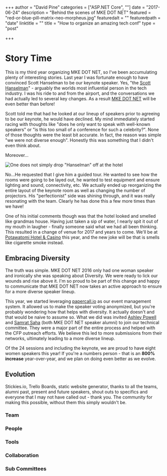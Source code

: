 +++
author = "David Pine"
categories = ["ASP.NET Core", ""]
date = "2017-06-24"
description = "Behind the scenes of MKE DOT NET"
featured = "red-or-blue-pill-matrix-neo-morpheus.jpg"
featuredalt = ""
featuredpath = "date"
linktitle = ""
title = "How to organize an amazing tech conf"
type = "post"

+++

# Story Time

This is my third year organizing MKE DOT NET, so I've been accumulating plenty of interesting stories. Last year I was fortunate enough to have convinced Scott Hanselman to be our keynote speaker. Yes, "the <a href="https://twitter.com/shanselman" target="_blank">Scott Hanselman</a>" - arguably the worlds most influential person in the tech industry. I was his ride to and from the airport, and the conversations we had actually led to several key changes. As a result <a href="http://www.mkedotnet.com/" target="_blank">MKE DOT NET</a> will be even better than before!

Scott told me that had he looked at our lineup of speakers prior to agreeing to be our keynote, he would have declined. My mind immediately started racing with thoughts like "does he only want to speak with well-known speakers" or "is this too small of a conference for such a celebrity?". None of those thoughts were the least bit accurate. In fact, the reason was simple "we were not diverse enough". Honestly this was something that I didn't even think about.

Moreover...

![One does not simply drop "Hanselman" off at the hotel](/img/2017/06/hanselman.jpg)

No...He requested that I give him a guided tour. He wanted to see how the rooms were going to be layed out, he wanted to test equipment and ensure lighting and sound, connectivity, etc. We actually ended up reorganizing the entire layout of the keynote room as well as changing the number of projectors. His "perfectionist" side was shining through, and it was really resonating with the team. Clearly he has done this a few more times than we have!

One of his initial comments though was that the hotel looked and smelled like grandmas house. Having just taken a sip of water, I nearly spit it out of my mouth in laugher - finally someone said what we had all been thinking. This resulted in a change of venue for 2017 and years to come. We'll be at <a href="https://www.paysbig.com/" target="_blank">Potawatomi Hotel & Casino</a> this year, and the new joke will be that is smells like cigarette smoke instead.

## Embracing Diversity

The truth was simple. MKE DOT NET 2016 only had one woman speaker and ironically she was speaking about Diversity. We were ready to lick our wounds and rise above it. I'm so proud to be part of this change and happy to communicate that MKE DOT NET now takes an active approach to ensure for a more diverse speaker lineup.

This year, we started leveraging <a href="https://www.papercall.io" target="_blank">papercall.io</a> as our event management system. It allowed us to make the speaker voting anonymized, but you're probably wondering how that helps with diversity. It actually doesn't and that would be naive to assume so. What we did was invited <a href="https://twitter.com/AshleyPQPQP" target="_blank">Ashley Powell</a> and <a href="https://www.linkedin.com/in/samsaha1/" target="_blank">Samrat Saha</a> (both MKE DOT NET speaker alumni) to join our technical committee. They were a major part of the entire process and helped with the CFP outreach efforts. We believe this led to more submissions from their networks, ultimately leading to a more diverse lineup.

Of the 24 sessions and including the keynote, we are proud to have eight women speakers this year! If you're a numbers person - that is an <strong>800% increase</strong> year-over-year, and we plan on doing even better as we evolve.

## Evolution

Stickies.io, Trello Boards, static website generator, thanks to all the teams, alumni past, present and future speakers, shout outs to specifics and everyone that I may not have called out - thank you. The community for making this possible, without them this simply wouldn't be.

### Team

### People

### Tools

### Collaboration

### Sub Committees
